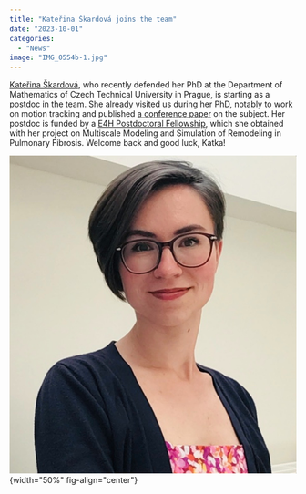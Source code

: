 ```yaml
---
title: "Kateřina Škardová joins the team"
date: "2023-10-01"
categories:
  - "News"
image: "IMG_0554b-1.jpg"
---
```


[Kateřina Škardová](https://m3disim.saclay.inria.fr/people/katerina-skardova), who recently defended her PhD at the Department of Mathematics of Czech Technical University in Prague, is starting as a postdoc in the team.
She already visited us during her PhD, notably to work on motion tracking and published [a conference paper](https://doi.org/10.1007/978-3-030-32040-9_9) on the subject.
Her postdoc is funded by a [E4H Postdoctoral Fellowship](https://www.ip-paris.fr/en/research/research-departments-laboratories-centers-and-projects/disciplinary-and-interdisciplinary-centers/e4h-interdisciplinary-center-engineering-health/postdoctoral-fellowship-program), which she obtained with her project on Multiscale Modeling and Simulation of Remodeling in Pulmonary Fibrosis.
Welcome back and good luck, Katka!

![](IMG_0554b-1.jpg){width="50%" fig-align="center"}
